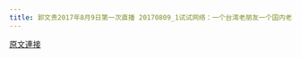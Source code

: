 ```yaml
---
title: 郭文贵2017年8月9日第一次直播 20170809_1试试网络：一个台湾老朋友一个国内老领导与我通过电话后的感受
---
```


[原文連接](https://gnews.org/ThreadView/53483912)


